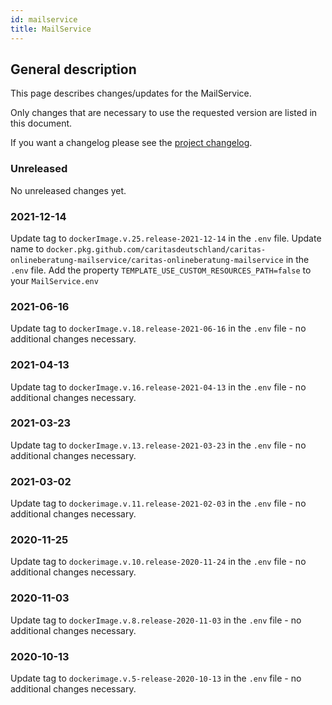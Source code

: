 ```yaml
---
id: mailservice
title: MailService
---
```


## General description

This page describes changes/updates for the MailService.

Only changes that are necessary to use the requested version are listed in this document.

If you want a changelog please see the [project changelog](https://github.com/CaritasDeutschland/caritas-onlineBeratung-mailservice/blob/master/CHANGELOG.md).

### Unreleased

No unreleased changes yet.

### 2021-12-14

Update tag to `dockerImage.v.25.release-2021-12-14` in the `.env` file.
Update name to `docker.pkg.github.com/caritasdeutschland/caritas-onlineberatung-mailservice/caritas-onlineberatung-mailservice` in the `.env` file.
Add the property `TEMPLATE_USE_CUSTOM_RESOURCES_PATH=false` to your `MailService.env`

### 2021-06-16

Update tag to `dockerImage.v.18.release-2021-06-16` in the `.env` file - no additional changes necessary.

### 2021-04-13

Update tag to `dockerImage.v.16.release-2021-04-13` in the `.env` file - no additional changes necessary.

### 2021-03-23

Update tag to `dockerImage.v.13.release-2021-03-23` in the `.env` file - no additional changes necessary.

### 2021-03-02

Update tag to `dockerimage.v.11.release-2021-02-03` in the `.env` file - no additional changes necessary.

### 2020-11-25

Update tag to `dockerimage.v.10.release-2020-11-24` in the `.env` file - no additional changes necessary.

### 2020-11-03

Update tag to `dockerImage.v.8.release-2020-11-03` in the `.env` file - no additional changes necessary.

### 2020-10-13

Update tag to `dockerimage.v.5-release-2020-10-13` in the `.env` file - no additional changes necessary.
